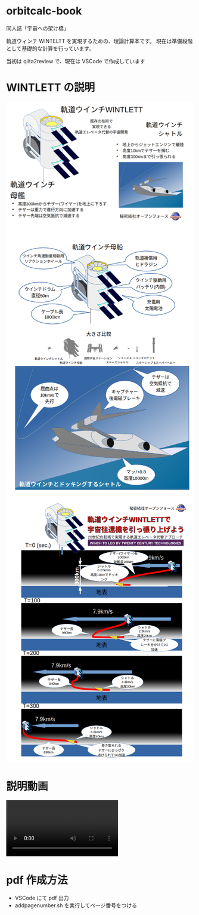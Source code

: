 # orbitcalc-book

同人誌「宇宙への架け橋」

軌道ウィンチ WINTELTT を実現するための、理論計算本です。
現在は準備段階として基礎的な計算を行っています。

当初は qiita2review で、現在は VSCode で作成しています


# WINTLETT の説明

![image](images/wintlett_about.png)
![image](images/wintlett_about2.png)
![image](images/wintlett_about3.png)

# 説明動画
![video](videos/WINTLETT-DEMO.mp4)






# pdf 作成方法

- VSCode にて pdf 出力
- addpagenumber.sh を実行してページ番号をつける
